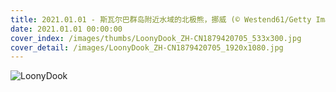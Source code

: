 ```yaml
---
title: 2021.01.01 - 斯瓦尔巴群岛附近水域的北极熊，挪威 (© Westend61/Getty Images)
date: 2021.01.01 00:00:00
cover_index: /images/thumbs/LoonyDook_ZH-CN1879420705_533x300.jpg
cover_detail: /images/LoonyDook_ZH-CN1879420705_1920x1080.jpg
---
```


![LoonyDook](/images/LoonyDook_ZH-CN1879420705_1920x1080.jpg)
